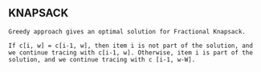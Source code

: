 





## KNAPSACK

    Greedy approach gives an optimal solution for Fractional Knapsack.

    If c[i, w] = c[i-1, w], then item i is not part of the solution, and we continue tracing with c[i-1, w]. Otherwise, item i is part of the solution, and we continue tracing with c [i-1, w-W].